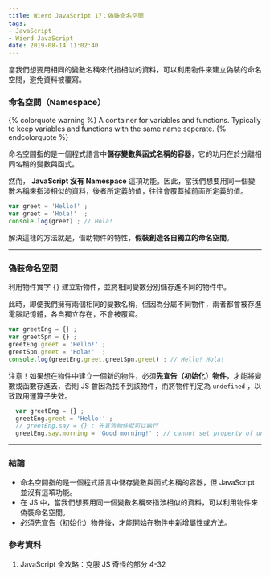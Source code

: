 ```yaml
---
title: Wierd JavaScript 17：偽裝命名空間
tags:
- JavaScript
- Wierd JavaScript
date: 2019-08-14 11:02:40
---
```


當我們想要用相同的變數名稱來代指相似的資料，可以利用物件來建立偽裝的命名空間，避免資料被覆寫。

<!-- more -->

### 命名空間（Namespace）

{% colorquote warning %}
A container for variables and functions.
Typically to keep variables and functions with the same name seperate.
{% endcolorquote %}


命名空間指的是一個程式語言中**儲存變數與函式名稱的容器**，它的功用在於分離相同名稱的變數與函式。

然而， **JavaScript 沒有 Namespace** 這項功能。因此，當我們想要用同一個變數名稱來指涉相似的資料，後者所定義的值，往往會覆蓋掉前面所定義的值。

```javascript
var greet = 'Hello!' ;
var greet = 'Hola!'  ;
console.log(greet) ; // Hola!
```

解決這樣的方法就是，借助物件的特性，**假裝創造各自獨立的命名空間**。

<hr>

### 偽裝命名空間

利用物件實字 `{}` 建立新物件，並將相同變數分別儲存進不同的物件中。

此時，即便我們擁有兩個相同的變數名稱，但因為分屬不同物件，兩者都會被存進電腦記憶體，各自獨立存在，不會被覆寫。

```javascript
var greetEng = {} ;
var greetSpn = {} ;
greetEng.greet = 'Hello!' ;
greetSpn.greet = 'Hola!'  ;
console.log(greetEng.greet,greetSpn.greet) ; // Hello! Hola!
```

注意！如果想在物件中建立一個新的物件，必須**先宣告（初始化）物件**，才能將變數或函數存進去，否則 JS 會因為找不到該物件，而將物件判定為 `undefined` ，以致取用運算子失效。

```javascript
  var greetEng = {} ;
  greetEng.greet = 'Hello!' ;
  // greetEng.say = {} ; 先宣告物件就可以執行
  greetEng.say.morning = 'Good morning!' ; // cannot set property of undefined 
```

<hr>

### 結論
* 命名空間指的是一個程式語言中儲存變數與函式名稱的容器，但 JavaScript 並沒有這項功能。
* 在 JS 中，當我們想要用同一個變數名稱來指涉相似的資料，可以利用物件來偽裝命名空間。
* 必須先宣告（初始化）物件後，才能開始在物件中新增屬性或方法。

### 參考資料
1. JavaScript 全攻略：克服 JS 奇怪的部分 4-32


